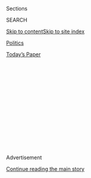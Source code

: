 <div id="app">

<div>

<div>

<div>

<div class="NYTAppHideMasthead css-1q2w90k e1suatyy0">

<div class="section css-ui9rw0 e1suatyy2">

<div class="css-eph4ug er09x8g0">

<div class="css-6n7j50">

</div>

<span class="css-1dv1kvn">Sections</span>

<div class="css-10488qs">

<span class="css-1dv1kvn">SEARCH</span>

</div>

[Skip to content](#site-content)[Skip to site
index](#site-index)

</div>

<div id="masthead-section-label" class="css-1wr3we4 eaxe0e00">

[Politics](https://www.nytimes.com/section/politics)

</div>

<div class="css-10698na e1huz5gh0">

</div>

</div>

<div id="masthead-bar-one" class="section hasLinks css-15hmgas e1csuq9d3">

<div class="css-uqyvli e1csuq9d0">

</div>

<div class="css-1uqjmks e1csuq9d1">

</div>

<div class="css-9e9ivx">

[](https://myaccount.nytimes.com/auth/login?response_type=cookie&client_id=vi)

</div>

<div class="css-1bvtpon e1csuq9d2">

[Today’s
Paper](https://www.nytimes.com/section/todayspaper)

</div>

</div>

</div>

</div>

<div data-aria-hidden="false">

<div id="site-content" data-role="main">

<div>

<div class="css-1aor85t" style="opacity:0.000000001;z-index:-1;visibility:hidden">

<div class="css-1hqnpie">

<div class="css-epjblv">

<span class="css-17xtcya">[Politics](/section/politics)</span><span class="css-x15j1o">|</span><span class="css-fwqvlz">Rudolph
Giuliani’s Business Ties Viewed as Red Flag for Secretary of State
Job</span>

</div>

<div class="css-k008qs">

<div class="css-1iwv8en">

<span class="css-18z7m18"></span>

<div>

</div>

</div>

<span class="css-1n6z4y">https://nyti.ms/2eBEIsy</span>

<div class="css-1705lsu">

<div class="css-4xjgmj">

<div class="css-4skfbu" data-role="toolbar" data-aria-label="Social Media Share buttons, Save button, and Comments Panel with current comment count" data-testid="share-tools">

  - 
  - 
  - 
  - 
    
    <div class="css-6n7j50">
    
    </div>

  - 

</div>

</div>

</div>

</div>

</div>

</div>

<div class="css-13pd83m">

</div>

<div id="top-wrapper" class="css-1sy8kpn">

<div id="top-slug" class="css-l9onyx">

Advertisement

</div>

[Continue reading the main
story](#after-top)

<div class="ad top-wrapper" style="text-align:center;height:100%;display:block;min-height:250px">

<div id="top" class="place-ad" data-position="top" data-size-key="top">

</div>

</div>

<div id="after-top">

</div>

</div>

<div id="sponsor-wrapper" class="css-1hyfx7x">

<div id="sponsor-slug" class="css-19vbshk">

Supported by

</div>

[Continue reading the main
story](#after-sponsor)

<div id="sponsor" class="ad sponsor-wrapper" style="text-align:center;height:100%;display:block">

</div>

<div id="after-sponsor">

</div>

</div>

<div class="css-1vkm6nb ehdk2mb0">

# Rudolph Giuliani’s Business Ties Viewed as Red Flag for Secretary of State Job

</div>

<div class="css-79elbk" data-testid="photoviewer-wrapper">

<div class="css-z3e15g" data-testid="photoviewer-wrapper-hidden">

</div>

<div class="css-1a48zt4 ehw59r15" data-testid="photoviewer-children">

![<span class="css-16f3y1r e13ogyst0" data-aria-hidden="true">Rudolph W.
Giuliani spoke at The Wall Street Journal’s C.E.O. Council in Washington
on
Monday.</span><span class="css-cnj6d5 e1z0qqy90" itemprop="copyrightHolder"><span class="css-1ly73wi e1tej78p0">Credit...</span><span><span>Al
Drago/The New York
Times</span></span></span>](https://static01.nyt.com/images/2016/11/16/us/16trump/16trump-articleInline.jpg?quality=75&auto=webp&disable=upscale)

</div>

</div>

<div class="css-xt80pu e12qa4dv0">

<div class="css-18e8msd">

<div class="css-vp77d3 epjyd6m0">

<div class="css-1baulvz">

By [<span class="css-1baulvz" itemprop="name">Mark
Landler</span>](http://www.nytimes.com/by/mark-landler),
[<span class="css-1baulvz" itemprop="name">Eric
Lipton</span>](http://www.nytimes.com/by/eric-lipton) and
[<span class="css-1baulvz last-byline" itemprop="name">Jo
Becker</span>](http://www.nytimes.com/by/jo-becker)

</div>

</div>

  - Nov. 15,
    2016

  - 
    
    <div class="css-4xjgmj">
    
    <div class="css-d8bdto" data-role="toolbar" data-aria-label="Social Media Share buttons, Save button, and Comments Panel with current comment count" data-testid="share-tools">
    
      - 
      - 
      - 
      - 
        
        <div class="css-6n7j50">
        
        </div>
    
      - 
    
    </div>
    
    </div>

</div>

</div>

<div class="section meteredContent css-1r7ky0e" name="articleBody" itemprop="articleBody">

<div class="css-1fanzo5 StoryBodyCompanionColumn">

<div class="css-53u6y8">

WASHINGTON — Rudolph W. Giuliani, facing a flood of questions about
whether his business dealings should disqualify him from being named
President-elect Donald J. Trump’s secretary of state, on Tuesday
defended his lucrative 15 years in the private sector as a credential
for the job.

“I have friends all over the world,” Mr. Giuliani, the former New York
mayor, said in an interview. “This is not a new thing for me. When you
become the mayor, you become interested in foreign policy. When I left,
my major work was legal and security around the world.”

As secretary of state, Mr. Giuliani, a loyal, often ferocious backer of
Mr. Trump’s candidacy, would make fighting Islamist terrorism the
centerpiece of the incoming administration’s foreign policy. He vaulted
to national prominence because of his leadership after the Sept. 11,
2001, terrorist attacks, and he still views foreign policy through the
prism of that day.

But Mr. Giuliani’s business ties are a major red flag. He built a
lucrative consulting and speechmaking career after leaving City Hall.
His firm, Giuliani Partners, has had contracts with the government of
Qatar and the Canadian company that is building the Keystone XL oil
pipeline, and Mr. Giuliani has given paid speeches to a shadowy Iranian
opposition group that until 2012 was on the State Department’s list of
foreign terrorist organizations.

</div>

</div>

<div class="css-1fanzo5 StoryBodyCompanionColumn">

<div class="css-53u6y8">

In one year — 2006 — Mr. Giuliani reported in a [financial disclosure
report](http://www.nytimes.com/2007/05/17/us/politics/17candidates.html)
that he had made 124 speeches, for as much as $200,000 each, and had
earned a total of $11.4 million. He often made extravagant demands in
return for agreeing to make a speech, including that the private plane
that flew him to the [engagement be a certain
size](http://www.thesmokinggun.com/file/rudy-giuliani-no-free-speech?page=0).

During the presidential campaign, Mr. Trump repeatedly criticized
Hillary Clinton for her speeches to Goldman Sachs, as well as for
contributions Qatar made to the Clinton Foundation, which he claimed
betrayed her commitment to women’s and gay rights because of Qatar’s
poor record on both.

This week, Senator Rand Paul, Republican of Kentucky and a member of the
Senate Foreign Relations Committee, questioned Mr. Giuliani’s fitness
for the job, pointing to his list of paid speeches, his work for foreign
governments and his support for the Iraq war. Mr. Trump has long claimed
erroneously that he opposed the war.

“It is worrisome, some of the ties to foreign governments, because that
was a big complaint about many of us with Hillary Clinton and her ties
and the money she received from foreign governments,” Mr. Paul told CNN
on
Tuesday.

</div>

</div>

<div class="css-1sngw6j">

[](https://www.nytimes.com/interactive/2016/us/politics/donald-trump-administration.html)

<div class="css-1eoytci">

![](https://static01.nyt.com/images/2016/11/11/us/politics/donald-trump-administration-1478905372015/donald-trump-administration-1478905372015-square640.jpg)

</div>

<div class="css-1rha1bf">

## Donald Trump’s Cabinet Is Complete. Here’s the Full List.

A list of appointees and nominees for top posts in the new
administration.

</div>

</div>

<div class="css-1fanzo5 StoryBodyCompanionColumn">

<div class="css-53u6y8">

Mr. Giuliani defended his firm’s work for Qatar — which he said included
training the Qatari police and analyzing the security of a
desalinization plant — because, he said, it was done under the previous
emir, Sheikh [Hamad bin Khalifa
al-Thani](https://en.wikipedia.org/wiki/Hamad_bin_Khalifa_Al_Thanihttps://www.nytimes.com/2016/10/25/world/middleeast/sheikh-khalifa-bin-hamad-al-thani-former-emir-of-qatar-dies-at-84.html),
who abdicated in 2013. Mr. Giuliani said he had consulted the State
Department about the contracts and had been told that Sheikh Khalifa was
friendly toward the United States.

</div>

</div>

<div class="css-1fanzo5 StoryBodyCompanionColumn">

<div class="css-53u6y8">

Mr. Giuliani said he was one of dozens of prominent Americans who worked
for the Iranian opposition group known as the Mujahedeen Khalq, or the
M.E.K. — drawing payments at the same time it was on a State Department
list designating it a terrorist organization. He sought to persuade the
State Department to revoke its terrorist listing, [which the Americans
did in
September 2012](http://www.state.gov/r/pa/prs/ps/2012/09/198443.htm).

“My ties to them are very open,” Mr. Giuliani said. “We worked very hard
to get them delisted — by Hillary Clinton, by the way.”

Another Giuliani client, the energy company TransCanada, applied to
build the Keystone XL pipeline in the United States, and was rejected
last year by President Obama after a recommendation by Secretary of
State John Kerry. If it decided to apply again for permission and Mr.
Giuliani ended up at the State Department, the application would land on
his desk.

Mr. Giuliani did not address that issue directly in the interview,
saying only that his firm had offered security advice to TransCanada,
when it had a partnership to build a natural-gas facility on Long Island
Sound. The proposal was turned down.

“I’ve done no work on the pipeline,” he said.

His other clients have included a long list of prominent American
corporations, including Bear Stearns, Uber and CB Richard Ellis, the
real estate giant. [Under contract with Purdue
Pharma](http://www.nytimes.com/2007/12/28/us/politics/28oxycontin.html),
the maker of the often-abused painkiller OxyContin, Mr. Giuliani used
his clout with the Justice Department to press the federal authorities
to offer a less onerous punishment to the company after allegations that
security problems at its warehouses might have contributed to black
market sales.

But it is the lesser-known names that may draw the most scrutiny.

[TriGlobal Strategic Ventures](http://www.tgsv.net/), a company that
aims to “assist Western clients in furthering their business interests
in the emerging economies of the former Soviet Union,” according to its
website, is among the more obscure clients.

</div>

</div>

<div class="css-1fanzo5 StoryBodyCompanionColumn">

<div class="css-53u6y8">

Records show Mr. Giuliani has [had ties dating to at
least 2004](http://www.tgsv.net/management/management-team) to
TriGlobal, a company that has provided image consulting to Russian
oligarchs and clients with deep Kremlin ties. They have included
Transneft, Russia’s state-owned oil pipeline giant, which is the target
of Western sanctions imposed after President Vladimir V. Putin annexed
Crimea and began meddling in Ukraine.

TriGlobal’s advisory board includes Ara Abramyan, listed on the
company’s website as a “very close Advisor to the Russian Government’s
inner circle including the President and the Prime Minister.” The
company’s founding partners are Andrey Drobyshev, who claims to have
strong relations with regional and municipal governments in Russia, and
Vitaly Pruss, whose website profile says that he has focused on
“international image development and PR for Russian & Ukrainian
companies” and that from 2008 to 2011, he worked “closely with Giuliani
Partners LLC.”

Jeffrey Berman, one of TriGlobal’s managing partners, is also vice
president of Berman Enterprises, a family-run company that worked with
Giuliani Partners in 2008 to form a commercial and residential real
estate investment vehicle called the Berman Opportunity Fund. Its
purpose was to target foreign investors looking to take advantage of the
weak dollar through real estate investments in New York and
Washington.

</div>

</div>

<div class="css-1sngw6j">

[](https://www.nytimes.com/interactive/2016/11/11/us/politics/what-trump-wants-to-change.html)

<div class="css-1eoytci">

![](https://static01.nyt.com/images/2016/11/11/us/politics/what-trump-wants-to-change-1479009739985/what-trump-wants-to-change-1479009739985-largeHorizontalJumbo.png)

</div>

<div class="css-1rha1bf">

## 20 Things Donald Trump Said He Wanted to Get Rid of as President

Some of the parts of the government that Mr. Trump promised to dismantle
if he was elected.

</div>

</div>

<div class="css-1fanzo5 StoryBodyCompanionColumn">

<div class="css-53u6y8">

Few public details are available about Mr. Giuliani’s role in the real
estate venture, and Mr. Berman did not return a call for comment. But
some of Mr. Giuliani’s work for TriGlobal, which has offices in Moscow
and Kiev, Ukraine, is featured on the company’s website.

In 2004, for instance, the company arranged to have Mr. Giuliani come to
Moscow to meet with the foreign minister, Sergey V. Lavrov, as well as
other prominent Russian politicians and business executives. That year,
Mr. Giuliani visited Magnitogorsk, Russia, “for a series of meetings
with Viktor Rashnikov,” a Russian billionaire who is the chairman of the
Magnitogorsk Iron and Steel Works.

While Mr. Trump has vowed to bring back jobs in the United States steel
industry, Russia has complained about American tariffs on steel that
hurt companies like Mr. Rashnikov’s. TriGlobal also arranged for Mr.
Giuliani to meet with executives from the Russian steel company in the
next year in New York, where they dined at the St. Regis hotel at an
event attended by Bill Clinton.

</div>

</div>

<div class="css-1fanzo5 StoryBodyCompanionColumn">

<div class="css-53u6y8">

In 2015, also at the company’s behest, [Mr. Giuliani agreed to advise
the mayor of
Kiev](http://www.tgsv.net/news/may-7-2008-%E2%80%93-former-mayor-new-york-rudolph-giuliani-met-vitali-klitschko-nasdaq-studio-times-sq),
Vitali Klitschko, who has called for more Western support of the
Ukrainian government’s efforts to combat Russian separatists.

James A. Thurber, the director of the Center for Congressional and
Presidential Studies at American University, said Mr. Giuliani’s
consulting work over the last 15 years should disqualify him from taking
the secretary of state job.

“It creates an immediate conflict of interest with leaders of nations
that he has worked with,” Mr. Thurber said. “People asked about Hillary
Clinton and donations to Clinton Foundation. It is very different than
being paid directly by foreign countries to represent them.”

Mr. Giuliani, in the Tuesday interview, acknowledged that he did not
view the world exactly as Mr. Trump does. He said he regarded Mr. Putin,
whom Mr. Trump has praised, as “a guy who is pushing us very hard,”
adding: “I think he needs to be pushed back. I wouldn’t want to put
Russia in the category of enemy — yet.”

“Donald Trump is not going to pick anyone who agrees with him 100
percent,” Mr. Giuliani said.

He said, however, that he could not think of any disagreements with Mr.
Trump’s closest foreign policy adviser, Lt. Gen. Michael T. Flynn, who
shares Mr. Giuliani’s belief that Islamist militancy poses an
existential threat. If General Flynn becomes Mr. Trump’s national
security adviser, the Trump administration will almost certainly revive
George W. Bush’s global war on terrorism.

“In my case, it might have some extra emotion because of Sept. 11,” Mr.
Giuliani said.

In one respect, experts said, Mr. Trump would be different from Mr.
Bush. While Mr. Bush thought a lack of freedom caused jihadist terrorism
to spread, Mr. Trump and Mr. Giuliani believe the fault lies in Islam
itself.

“It is a sea change, and it really changes the terms of the discussion
about what to do about it,” said William McCants, a senior fellow at the
Brookings Institution and the author of “The ISIS Apocalypse.”

</div>

</div>

</div>

<div>

</div>

<div>

</div>

<div>

</div>

<div>

<div id="bottom-wrapper" class="css-1ede5it">

<div id="bottom-slug" class="css-l9onyx">

Advertisement

</div>

[Continue reading the main
story](#after-bottom)

<div id="bottom" class="ad bottom-wrapper" style="text-align:center;height:100%;display:block;min-height:90px">

</div>

<div id="after-bottom">

</div>

</div>

</div>

</div>

</div>

## Site Index

<div>

</div>

## Site Information Navigation

  - [© <span>2020</span> <span>The New York Times
    Company</span>](https://help.nytimes.com/hc/en-us/articles/115014792127-Copyright-notice)

<!-- end list -->

  - [NYTCo](https://www.nytco.com/)
  - [Contact
    Us](https://help.nytimes.com/hc/en-us/articles/115015385887-Contact-Us)
  - [Work with us](https://www.nytco.com/careers/)
  - [Advertise](https://nytmediakit.com/)
  - [T Brand Studio](http://www.tbrandstudio.com/)
  - [Your Ad
    Choices](https://www.nytimes.com/privacy/cookie-policy#how-do-i-manage-trackers)
  - [Privacy](https://www.nytimes.com/privacy)
  - [Terms of
    Service](https://help.nytimes.com/hc/en-us/articles/115014893428-Terms-of-service)
  - [Terms of
    Sale](https://help.nytimes.com/hc/en-us/articles/115014893968-Terms-of-sale)
  - [Site
    Map](https://spiderbites.nytimes.com)
  - [Help](https://help.nytimes.com/hc/en-us)
  - [Subscriptions](https://www.nytimes.com/subscription?campaignId=37WXW)

</div>

</div>

</div>

</div>
